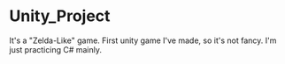 # Unity_Project
It's a "Zelda-Like" game. First unity game I've made, so it's not fancy. I'm just practicing C# mainly. 
